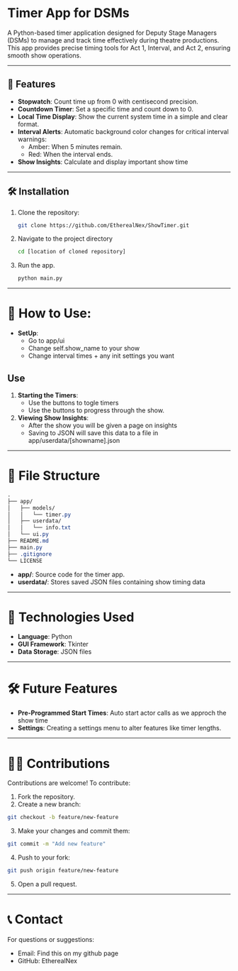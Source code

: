 # Timer App for DSMs

A Python-based timer application designed for Deputy Stage Managers (DSMs) to manage and track time effectively during theatre productions. This app provides precise timing tools for Act 1, Interval, and Act 2, ensuring smooth show operations.

---

## 🎯 Features

- **Stopwatch**: Count time up from 0 with centisecond precision.
- **Countdown Timer**: Set a specific time and count down to 0.
- **Local Time Display**: Show the current system time in a simple and clear format.
- **Interval Alerts**: Automatic background color changes for critical interval warnings:
  - Amber: When 5 minutes remain.
  - Red: When the interval ends.
- **Show Insights**: Calculate and display important show time

---

## 🛠 Installation

1. Clone the repository:
   ```bash
   git clone https://github.com/EtherealNex/ShowTimer.git

2. Navigate to the project directory
   ```bash
   cd [location of cloned repository]

3. Run the app.
   ```bash
   python main.py

---

# 🚀 How to Use:
- **SetUp**:
  - Go to app/ui
  - Change self.show_name to your show
  - Change interval times + any init settings you want

## Use
1. **Starting the Timers**:
   - Use the buttons to togle timers
   - Use the buttons to progress through the show.
2. **Viewing Show Insights**:
   - After the show you will be given a page on insights
   - Saving to JSON will save this data to a file in app/userdata/[showname].json

---

# 📁 File Structure
```css
.
├── app/
│   ├── models/
│   │   └── timer.py
│   ├── userdata/
│   │   └── info.txt
│   └── ui.py
├── README.md
├── main.py
├── .gitignore
└── LICENSE
```

- **app/**: Source code for the timer app.
- **userdata/**: Stores saved JSON files containing show timing data

---

# 🔧 Technologies Used
- **Language**: Python
- **GUI Framework**: Tkinter
- **Data Storage**: JSON files

---

# 🛠️ Future Features
- **Pre-Programmed Start Times**: Auto start actor calls as we approch the show time
- **Settings**: Creating a settings menu to alter features like timer lengths.

---

# 🧑‍💻 Contributions
Contributions are welcome! To contribute:
1. Fork the repository.
2. Create a new branch:
```bash
git checkout -b feature/new-feature
```
3. Make your changes and commit them:
```bash
git commit -m "Add new feature"
```
4. Push to your fork:
```bash
git push origin feature/new-feature
```
5. Open a pull request.

---

# 📞 Contact
For questions or suggestions:
- Email: Find this on my github page
- GitHub: EtherealNex
